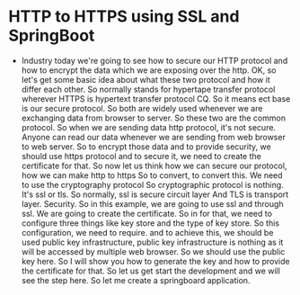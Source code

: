 # HTTP to HTTPS using SSL and SpringBoot

* Industry today we're going to see how to secure our HTTP protocol and how to encrypt the data which we are exposing over the http. OK, so let's get some basic idea about what these two protocol and how it differ each other. So normally stands for hypertape transfer protocol wherever HTTPS is hypertext transfer protocol CQ. So it means ect base is our secure protocol. So both are widely used whenever we are exchanging data from browser to server. So these two are the common protocol. So when we are sending data http protocol, it's not secure. Anyone can read our data whenever we are sending from web browser to web server. So to encrypt those data and to provide security, we should use https protocol and to secure it, we need to create the certificate for that. So now let us think how we can secure our protocol, how we can make http to https So to convert, to convert this. We need to use the cryptography protocol So cryptographic protocol is nothing. It's ssl or tls. So normally, ssl is secure circuit layer And TLS is transport layer. Security. So in this example, we are going to use ssl and through ssl. We are going to create the certificate. So in for that, we need to configure three things like key store and the type of key store. So this configuration, we need to require. and to achieve this, we should be used public key infrastructure, public key infrastructure is nothing as it will be accessed by multiple web browser. So we should use the public key here. So I will show you how to generate the key and how to provide the certificate for that. So let us get start the development and we will see the step here. So let me create a springboard application.
